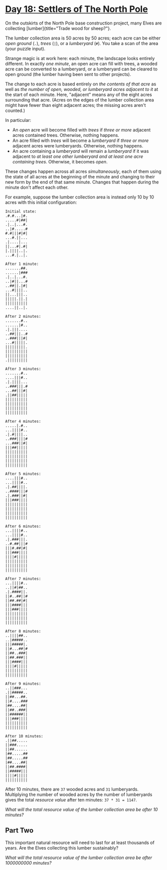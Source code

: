 # [Day 18: Settlers of The North Pole](https://adventofcode.com/2018/day/18)

On the outskirts of the North Pole base construction project, many Elves are
collecting [lumber]{title="Trade wood for sheep?"}.

The lumber collection area is 50 acres by 50 acres; each acre can be either
*open ground* (`.`), *trees* (`|`), or a *lumberyard* (`#`). You take a scan of
the area (your puzzle input).

Strange magic is at work here: each minute, the landscape looks entirely
different. In exactly *one minute*, an open acre can fill with trees, a wooded
acre can be converted to a lumberyard, or a lumberyard can be cleared to open
ground (the lumber having been sent to other projects).

The change to each acre is based entirely on *the contents of that acre* as
well as *the number of open, wooded, or lumberyard acres adjacent to it* at the
start of each minute. Here, \"adjacent\" means any of the eight acres
surrounding that acre. (Acres on the edges of the lumber collection area might
have fewer than eight adjacent acres; the missing acres aren\'t counted.)

In particular:

-   An *open* acre will become filled with *trees* if *three or more*
    adjacent acres contained trees. Otherwise, nothing happens.
-   An acre filled with *trees* will become a *lumberyard* if *three or
    more* adjacent acres were lumberyards. Otherwise, nothing happens.
-   An acre containing a *lumberyard* will remain a *lumberyard* if it
    was adjacent to *at least one other lumberyard and at least one acre
    containing trees*. Otherwise, it becomes *open*.

These changes happen across all acres *simultaneously*, each of them using the
state of all acres at the beginning of the minute and changing to their new
form by the end of that same minute. Changes that happen during the minute
don\'t affect each other.

For example, suppose the lumber collection area is instead only 10 by 10 acres
with this initial configuration:

    Initial state:
    .#.#...|#.
    .....#|##|
    .|..|...#.
    ..|#.....#
    #.#|||#|#|
    ...#.||...
    .|....|...
    ||...#|.#|
    |.||||..|.
    ...#.|..|.

    After 1 minute:
    .......##.
    ......|###
    .|..|...#.
    ..|#||...#
    ..##||.|#|
    ...#||||..
    ||...|||..
    |||||.||.|
    ||||||||||
    ....||..|.

    After 2 minutes:
    .......#..
    ......|#..
    .|.|||....
    ..##|||..#
    ..###|||#|
    ...#|||||.
    |||||||||.
    ||||||||||
    ||||||||||
    .|||||||||

    After 3 minutes:
    .......#..
    ....|||#..
    .|.||||...
    ..###|||.#
    ...##|||#|
    .||##|||||
    ||||||||||
    ||||||||||
    ||||||||||
    ||||||||||

    After 4 minutes:
    .....|.#..
    ...||||#..
    .|.#||||..
    ..###||||#
    ...###||#|
    |||##|||||
    ||||||||||
    ||||||||||
    ||||||||||
    ||||||||||

    After 5 minutes:
    ....|||#..
    ...||||#..
    .|.##||||.
    ..####|||#
    .|.###||#|
    |||###||||
    ||||||||||
    ||||||||||
    ||||||||||
    ||||||||||

    After 6 minutes:
    ...||||#..
    ...||||#..
    .|.###|||.
    ..#.##|||#
    |||#.##|#|
    |||###||||
    ||||#|||||
    ||||||||||
    ||||||||||
    ||||||||||

    After 7 minutes:
    ...||||#..
    ..||#|##..
    .|.####||.
    ||#..##||#
    ||##.##|#|
    |||####|||
    |||###||||
    ||||||||||
    ||||||||||
    ||||||||||

    After 8 minutes:
    ..||||##..
    ..|#####..
    |||#####|.
    ||#...##|#
    ||##..###|
    ||##.###||
    |||####|||
    ||||#|||||
    ||||||||||
    ||||||||||

    After 9 minutes:
    ..||###...
    .||#####..
    ||##...##.
    ||#....###
    |##....##|
    ||##..###|
    ||######||
    |||###||||
    ||||||||||
    ||||||||||

    After 10 minutes:
    .||##.....
    ||###.....
    ||##......
    |##.....##
    |##.....##
    |##....##|
    ||##.####|
    ||#####|||
    ||||#|||||
    ||||||||||

After 10 minutes, there are `37` wooded acres and `31` lumberyards.
Multiplying the number of wooded acres by the number of lumberyards gives the
total *resource value* after ten minutes: `37 * 31 = 1147`.

*What will the total resource value of the lumber collection area be after 10
minutes?*

## Part Two

This important natural resource will need to last for at least thousands of
years. Are the Elves collecting this lumber sustainably?

*What will the total resource value of the lumber collection area be after
1000000000 minutes?*
